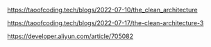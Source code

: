 <https://taoofcoding.tech/blogs/2022-07-10/the_clean_architecture>

<https://taoofcoding.tech/blogs/2022-07-17/the-clean-architecture-3>

<https://developer.aliyun.com/article/705082>
